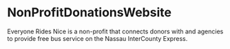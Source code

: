 # NonProfitDonationsWebsite
Everyone Rides Nice is a non-profit that connects donors with and agencies to provide free bus service on the Nassau InterCounty Express.
